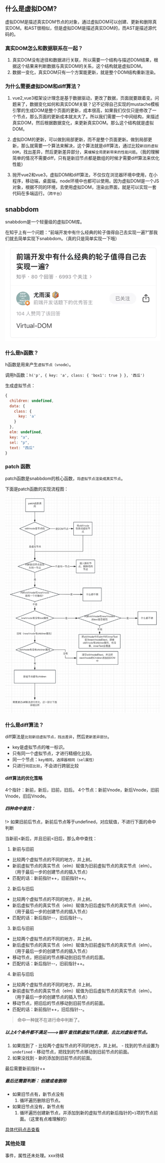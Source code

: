 ## 什么是虚拟DOM?
虚拟DOM是描述真实DOM节点的对象，通过虚拟DOM可以创建、更新和删除真实DOM。和AST很相似，但是虚拟DOM是描述真实DOM的，而AST是描述源代码的。

### 真实DOM怎么和数据联系在一起？
1. 真实DOM没有途径和数据进行关联，所以需要一个结构与描述DOM结果，根据这个结果来判断数据与真实DOM的关系，这个结构就是虚拟DOM。
2. 数据一变化，真实DOM只有一个方案能更新，就是整个DOM结构重新渲染。

### 为什么需要虚拟DOM和diff算法？
1. vue2,vue3框架设计理念是基于数据驱动，更改了数据，页面就要跟着变。问题来了，数据变化如何和真实DOM关联？记不记得自己实现的mustache模板引擎的生成DOM是整个页面的更新，成本很高，如果我们仅仅只是修改了一个节点，那么页面的更新成本就太大了。所以我们需要一个中间结构，来描述真实DOM，然后根据数据变化，来更新真实DOM。那么这个结构就是虚拟DOM。

2. 虚拟DOM的更新，可以做到局部更新，而不是整个页面更新。做到局部更新，那么就需要一个算法来解决，这个算法就是diff算法，通过比较`新旧的虚拟DOM`，找出差异，然后更新差异部分，来`缓解全局更新带来的性能问题`。（我的理解简单的情况不需要diff，只有是新旧节点都是数组的时候才需要diff算法来优化性能）

3. 抛开vue2和vue3，虚拟DOM和diff算法，不仅仅在浏览器环境中使用，在小程序，移动端，桌面端，node环境中也都可以使用。因为虚拟DOM是一个JS对象，根据不同的环境，去使用虚拟DOM，渲染出界面，就是可以实现一套代码在多端运行。（`跨平台`）

## snabbdom
snabbdom是一个轻量级的虚拟DOM库。

在知乎上有一个问题：“前端开发中有什么经典的轮子值得自己去实现一遍?”那我们就去简单实现下snabbdom。（真的只是简单实现一下哦）

![值得自己实现的轮转virtual-DOM](../../picture/虚拟DOM和diff算法/值得自己实现的轮转virtual-DOM.png)

### 什么是h函数？
h函数是用来产生`虚拟节点（vnode）`。

调用h函数：`h('p', { key: 'a', class: { 'box1': true } }, '西瓜')`

生成虚拟节点：
```js
{
  children: undefined,
  data: {
    class: {
      key: 'a'
    }
  },
  elm: undefined,
  key: "a",
  sel: "p",
  text: "西瓜"
}
```

### patch 函数 
patch函数是snabbdom的核心函数，`将虚拟节点渲染成真实节点`。

下面是patch函数的实现流程图：

![patch函数+diff优化](../../picture/虚拟DOM和diff算法/patch函数+diff优化.png)


### 什么是diff算法？
diff算法是`比较新旧虚拟节点，找出差异`，然后`更新差异部分`。

- key是虚拟节点的唯一标识。
- 只有同一个虚拟节点，才进行精细化比较。
- 同一个节点：`key相同`，`选择器相同（sel属性）`
- 只进行`同层比较`，不会进行跨层比较

#### diff算法的优化策略

4个指针：新前，新后，旧前，旧后。
4个节点：新前Vnode，新后Vnode，旧前Vnode，旧后Vnode。

##### 四种命中查找：

!> 如果旧前后节点，新前后节点等于undefined，对应赋值，不进行下面的命中判断

当新前<新后，并且旧前<旧后，那么命中查找：

1. 新前与旧前
  - 比较两个虚拟节点的不同的地方，并上树。
  - 新前虚拟节点的真实节点（elm）赋值为旧前虚拟节点的真实节点（elm）。（用于最后一步的创建节点的插入节点）
  - 匹配的话：新前指针++，旧前指针++。
2. 新后与旧后
  - 比较两个虚拟节点的不同的地方，并上树。
  - 新后虚拟节点的真实节点（elm）赋值为旧后虚拟节点的真实节点（elm）。（用于最后一步的创建节点的插入节点）
  - 匹配的话：新后指针--，旧后指针--。
3. 新后与旧前
  - 比较两个虚拟节点的不同的地方，并上树。
  - 新后虚拟节点的真实节点（elm）赋值为旧前虚拟节点的真实节点（elm）。（用于最后一步的创建节点的插入节点）
  - 移动节点，把旧前的节点移动到旧后节点的后面。
  - 匹配的话：新后指针--，旧前指针++。
4. 新前与旧后
  - 比较两个虚拟节点的不同的地方，并上树。
  - 新前虚拟节点的真实节点（elm）赋值为旧后虚拟节点的真实节点（elm）。（用于最后一步的创建节点的插入节点）
  - 移动节点，把旧后的节点移动到旧前节点的前面。
  - 匹配的话：新前指针++，旧后指针--。

> 命中一种就不在进行命中判断了。

##### 以上4个条件都不满足--->循环 查找新虚拟节点数据，去比对虚拟老节点。
  1. 如果找到了
    - 比较两个虚拟节点的不同的地方，并上树。
    - 找到的节点设置为`undefined`
    - 移动节点，把找到的节点移动到旧前节点的前面。
  2. 如果没找到
    - 新的添加到旧前节点的前面。

  最后需要新前指针++
  
##### 最后还需要判断： 创建或者删除
  - 如果旧节点有，新节点没有
    1. 循环遍历删除旧节点。
  - 如果旧节点没有，新节点有
    1. 循环遍历创建新节点，并添加到新的虚拟节点的新后指针的`+1`项的节点前面。（这里有点难理解的）

[具体代码点击查看](https://gitee.com/ctzlwzg/study-snabbdom)

### 其他处理

事件，属性还未处理。xxx待续